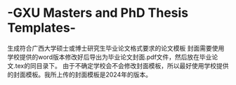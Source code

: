 # -GXU Masters and PhD Thesis Templates-
生成符合广西大学硕士或博士研究生毕业论文格式要求的论文模板
封面需要使用学校提供的word版本修改好后导出为毕业论文封面.pdf文件，然后放在毕业论文.tex的同目录下。
由于不确定学校会不会修改封面模板，所以最好使用学校提供的封面模板。我所上传的封面模板是2024年的版本。
